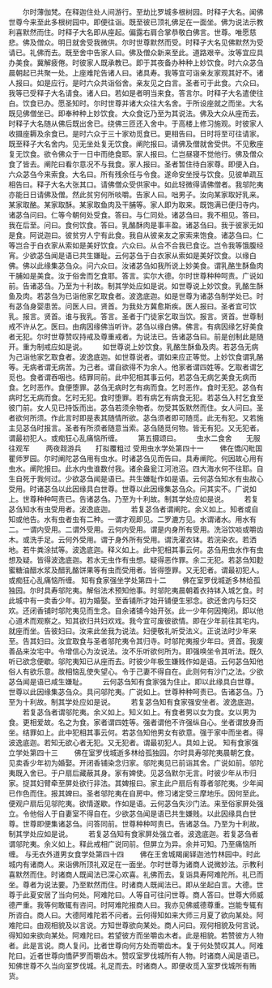 <!-- { "loadSidebar": true } -->
　　尔时薄伽梵。在释迦住处人间游行。至劫比罗城多根树园。时释子大名。闻佛世尊今来至此多根树园中。即便往诣。既至彼已顶礼佛足在一面坐。佛为说法示教利喜默然而住。时释子大名即从座起。偏露右肩合掌恭敬白佛言。世尊。唯愿慈悲。佛及僧众。明日就舍受我微供。尔时世尊默然而受。时释子大名见佛默然为受请已。礼佛而去。既至舍中告家人曰。佛及僧众新来至此。道路艰辛。汝等宜应具办美食。冀解疲倦。时彼家人既承教已。即于其夜备办种种上妙饮食。时六众苾刍晨朝起已共聚一处。上座难陀告诸人曰。诸具寿。我等宜可诣亲友家观其好不。诸人报曰。如是应行。是时六众共诣俗舍。亲友见之白言。圣者可于此食。六众曰。我等已受释子大名请食。诸人曰。若如是者明当来食。答言尔。时释子大名遣使往白。饮食已办。愿圣知时。尔时世尊并诸大众往大名舍。于所设座就之而坐。大名既见佛僧坐已。即奉种种上妙饮食。大众食讫乃至为其说法。佛及大众从座而去。时释子大名随从佛后既出舍已。绕佛三匝还入舍中。于高楼上修习施观。时彼家人收摄座耨及余食已。是时六众于三十家劝觅食已。更相告曰。日时将至可往请家。既至释子大名舍内。见无坐处复无饮食。阐陀报曰。请佛及僧就舍受供。不见敷座复无饮食。欲令佛众于一日中而绝食耶。家人报曰。仁岂昼寝不觉他行。佛及僧众食了皆去。阐陀曰看尔意况不与我食。家人报曰。圣者暂住待白家尊。即便入白。六众苾刍今来索食。大名曰。所有残余任与令食。遂命安坐授与饮食。见彼单疏互相告曰。释子大名大张其口。请佛僧众受供家中。如此轻微得请佛僧者。我邬陀夷亦能日日请佛及僧。然此贫穷何所啖嚼。告家人曰。咄男子。汝向某家取好乳来。某家取酪。某家取酥。某家取鱼肉及干脯等。家人即为取来。既饱满已便归寺内。诸苾刍问曰。仁等今朝何处受食。答曰。与仁同处。诸苾刍曰。我不相见。答曰。我在后至。问曰。食何饮食。答曰。乳酪酥肉是事丰盈。诸苾刍曰。我于彼家无如是食。阿说迦曰。彼贫穷人宁有此食。我自从彼亲友之家索来饱食。诸苾刍曰。仁等岂合于白衣家从索如是美好饮食。六众曰。从合不合我已食讫。岂令我等饿腹经宵。少欲苾刍闻是语已共生嫌耻。云何苾刍于白衣家从索如是美好饮食。以缘白佛。佛以此缘集苾刍众。问六众曰。汝诸苾刍如我所说上妙美食。谓乳酪生酥鱼肉干脯如是美食。汝于俗舍而乞食耶。答言。实尔大德。尔时世尊种种呵责。广说如前。告诸苾刍。乃至为十利故。制其学处应如是说。如世尊说上妙饮食。乳酪生酥鱼及肉。若苾刍为已诣他家乞取食者。波逸底迦。如是世尊为诸苾刍制学处已。时有苾刍身婴患苦。问医人曰。贤首。为我处方冀愈斯疾。医人报曰。圣者宜可饮乳。报言。贤首。谁与我乳。答言。圣者于门徒家乞取当饮。报言。贤首。世尊制戒不许从乞。医曰。由病因缘佛当听许。苾刍以缘白佛。佛言。有病因缘乞好美食者无犯。尔时世尊赞叹持戒及尊重戒者。为说法已。告诸苾刍曰。前是创制此是随开。重为制戒应如是说。
　　如世尊说上妙饮食。乳酪生酥鱼及肉。若苾刍无病为己诣他家乞取食者。波逸底迦。如世尊说者。谓如来应正等觉。上妙饮食谓乳酪等。无病者谓无病苦。为己者。谓自欲得不为余人。他家者谓四姓等。乞取者谓乞觅也。食者谓吞咽也。结罪同前。此中犯相其事云何。若苾刍无病乞美食无病而食。乞时恶作。食便堕罪。苾刍无病时乞有病而食。乞时恶作。食时无犯。苾刍有病时乞无病而食。乞时无犯。食时堕罪。若有病乞有病食无犯。若苾刍入村乞食至彼门前。女人见已持饭而出。苾刍若须余物者。勿受其饭默然而住。女人问曰。圣者欲何所须。作此言时即是表其随情所欲。苾刍须者即可随觅。此无有犯。又若施主见苾刍时报言。圣者有所须者随意当索。苾刍随觅何物。皆无有犯。又无犯者。谓最初犯人。或痴狂心乱痛恼所缠。
　　第五摄颂曰。
　　虫水二食舍　　无服往观军
　　两夜觌游兵　　打拟覆粗过
受用虫水学处第四十一
　　佛在憍闪毗国瞿师罗园。尔时阐陀苾刍用有虫水。时诸苾刍见而告曰。具寿阐陀。何因故心用有虫水。阐陀报曰。此水内虫谁数付我。诸余盎瓮江河池沼。四大海水何不往耶。自生自死于我何过。少欲苾刍闻是语已。共生嫌耻作如是语。云何苾刍知水有虫故心受用。时诸苾刍以此因缘具白世尊。世尊以此因缘集苾刍众。问其实不。广说如上。世尊种种呵责已。告诸苾刍。乃至为十利故。制其学处应如是说。
　　若复苾刍知水有虫受用者。波逸底迦。
　　若复苾刍者谓阐陀。余义如上。知者或自知或他告。水有虫者虫有二种。一谓才观即见。二罗漉方见。水谓诸水。用水有二。一谓内受用。二谓外受用。云何内受用。谓是内身所有受用。洗浴饮啖或嚼齿木。或洗手足。云何外受用。谓于身外所有受用。谓洗濯衣钵。若浣染衣。若洒地。若牛粪涂拭等。波逸底迦。释义如上。此中犯相其事云何。苾刍用虫水作有虫想及疑。皆得波逸底迦。若水无虫作有虫想。疑得恶作罪。余二无犯。若苾刍知麨蜜糖油醋水浆及醋乳酪饼果等有虫而受用者。皆得堕罪。又无犯者。谓最初犯人。或痴狂心乱痛恼所缠。
知有食家强坐学处第四十二
　　佛在室罗伐城逝多林给孤独园。尔时具寿邬陀夷。解俗法术预知他事。时邬陀夷晨朝着衣持钵入城乞食。时此城中有一卖香少年。初为婚娶。至香铺所才始开铺便生邪念。欲还舍内与妇交欢。还闭香铺时邬陀夷见而生念。自余诸铺今始开张。此一少年何因掩闭。即以他心道术而观察之。知其欲归共妇欢戏。我今宜可废彼欲情。即在少年前往其宅内。就座而坐。告彼妇曰。汝来此坐我为说法。妇便敬礼听受法义。正说法时少年来至。告其妇曰。汝宜取食与圣者邬陀夷令其归寺。时邬陀夷报少年曰。贤首。我废善品来汝宅中。令增信心为汝说法。汝不乐听欲何所为。即强唤坐令其听法。既久听已欲念便歇。邬陀夷知已从座而去。时彼少年极生嫌贱作如是语。云何苾刍知他俗人有欲乐意。故相恼乱使失望心。令于己妻不得自在。此则何有沙门之法。少欲苾刍闻是语已咸生嫌耻。
　　云何苾刍知有食家强为住止。即以此缘具白世尊。世尊以此因缘集苾刍众。具问邬陀夷。广说如上。世尊种种呵责已。告诸苾刍。乃至为十利故。制其学处应如是说。
　　若复苾刍知有食家强安坐者。波逸底迦。
　　若复苾刍者谓邬陀夷。余义如上。知义如上。有食者男以女为食。女以男为食。更相爱故。名之为食。家者谓四姓等。强者谓他不许强纵自心。坐者谓放身而坐。结罪如上。此中犯相其事云何。若苾刍知他男女有欲意。强于家中而坐者。得波逸底迦。若知无欲心者无犯。又无犯者。谓最初犯人。具如上说。
知有食家强立学处第四十三
　　佛在室罗伐城逝多林给孤独园。尔时具寿邬陀夷晨朝乞食。见卖香少年初为婚娶。开闭香铺染念归家。邬陀夷见已前诣其舍。广说如前。邬陀夷既入舍已。于户扇后藏蔽其身。家有婢使。见苾刍默尔无言。时彼少年从市归家。捉其妇臂牵至屏处欲行非法。其婢报曰。家主此户扇后有尊者邬陀夷。少年闻已作色而住。报其婢曰。圣者邬陀夷在自房中。修习诸定受三摩地乐。因何至此。便观户扇后见邬陀夷。欲情遂歇。作如是语。云何苾刍失沙门法。来至俗家屏处强立。令他俗人于自妻室不得自在。少欲苾刍闻是语已共生嫌贱。以此因缘具白世尊。世尊即便集诸苾刍。问答同前。世尊种种呵责已。告诸苾刍。乃至为十利故。制其学处应如是说。
　　若复苾刍知有食家屏处强立者。波逸底迦。若复苾刍者谓邬陀夷。余义如上。释此戒相广说同前。但屏立为异。余并可知。乃至痛恼所缠。
与无衣外道男女食学处第四十四
　　佛在王舍城羯阑铎迦池竹林园中。时此城内有诸商人。来诣佛所顶礼双足在一面坐。尔时世尊为诸商人说微妙法。示教利喜默然而住。时诸商人既闻法已深心欢喜。礼佛而去。复诣具寿阿难陀所。礼已而坐。尊者为说法要。乃至默然而住。时诸商人既闻法已。即从坐起白言。大德。世尊于此夏安居了当向何处。阿难陀曰。人等自可往问世尊。商人答曰。世尊大师威德严重。我等何敢辄有咨问。时阿难陀报商人曰。我亦见佛威德尊重。岂能专辄有所咨白。商人曰。大德阿难陀若不问者。云何得知如来大师三月夏了欲向某处。阿难陀曰。由观相貌及以言说。方知世尊欲向某处。商人问曰。观何相貌及何言说。得知如来欲向某处。阿难陀曰。若望彼方而坐嚼齿木者。此是相貌。若赞彼方人物者。此是言说。商人复问。比者世尊向何方处而嚼齿木。复于何处赞叹其人。阿难陀曰。近者世尊向憍萨罗而嚼齿木。赞叹室罗伐城所有人物。时诸商人闻是语已。知佛世尊不久当向室罗伐城。礼足而去。时诸商人。即便收觅入室罗伐城所有贿货。
